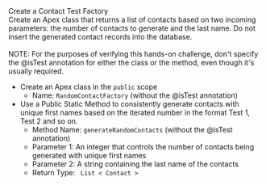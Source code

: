 <div class="th-challenge__requirements-content"><div class="slds-text-heading_small tds-text_bold slds-m-bottom_large">Create a Contact Test Factory</div><div class="th-challenge__description">Create an Apex class that returns a list of contacts based on two incoming parameters: the number of contacts to generate and the last name. Do not insert the generated contact records into the database.
<br><br>
NOTE: For the purposes of verifying this hands-on challenge, don't specify the @isTest annotation for either the class or the method, even though it's usually required.
</div><ul class="slds-m-top_large"><li>Create an Apex class in the <code>public</code> scope
<ul>
<li>Name: <code>RandomContactFactory</code> (without the @isTest annotation)</li>
</ul></li><li>Use a Public Static Method to consistently generate contacts with unique first names based on the iterated number in the format Test 1, Test 2 and so on.
<ul>
<li>Method Name: <code>generateRandomContacts</code> (without the @isTest annotation)</li>
<li>Parameter 1: An integer that controls the number of contacts being generated with unique first names</li>
<li>Parameter 2:  A string containing the last name of the contacts</li>
<li>Return Type: <code> List &lt; Contact &gt; </code></li>
</ul></li></ul></div>
